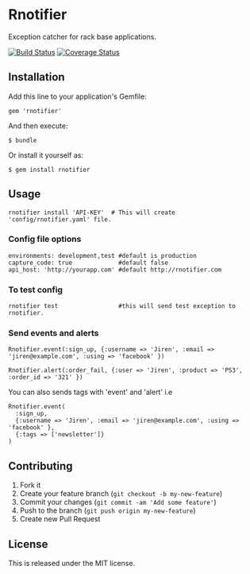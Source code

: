 # Rnotifier

Exception catcher for rack base applications.

[![Build Status](https://travis-ci.org/jiren/rnotifier.png?branch=master)](https://travis-ci.org/jiren/rnotifier) 
 [![Coverage Status](https://coveralls.io/repos/jiren/rnotifier/badge.png?branch=master)](https://coveralls.io/r/jiren/rnotifier?branch=master)

## Installation

Add this line to your application's Gemfile:

    gem 'rnotifier'

And then execute:

    $ bundle

Or install it yourself as:

    $ gem install rnotifier

## Usage

    rnotifier install 'API-KEY'  # This will create 'config/rnotifier.yaml' file.

### Config file options

    environments: development,test #default is production
    capture_code: true             #default false
    api_host: 'http://yourapp.com' #default http://rnotifier.com

### To test config

    rnotifier test                 #this will send test exception to rnotifier.


### Send events and alerts

    Rnotifier.event(:sign_up, {:username => 'Jiren', :email => 'jiren@example.com', :using => 'facebook' })

    Rnotifier.alert(:order_fail, {:user => 'Jiren', :product => 'PS3', :order_id => '321' })


You can also sends tags with 'event' and 'alert'
i.e

    Rnotifier.event(
      :sign_up, 
      {:username => 'Jiren', :email => 'jiren@example.com', :using => 'facebook' },
      {:tags => ['newsletter']}
    )



## Contributing

1. Fork it
2. Create your feature branch (`git checkout -b my-new-feature`)
3. Commit your changes (`git commit -am 'Add some feature'`)
4. Push to the branch (`git push origin my-new-feature`)
5. Create new Pull Request

License
-------
This is released under the MIT license.
